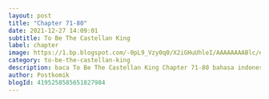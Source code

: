 ```yaml
---
layout: post 
title: "Chapter 71-80"
date: 2021-12-27 14:09:01
subtitle: To Be The Castellan King
label: chapter
image: https://1.bp.blogspot.com/-0pL9_Vzy0q0/X2iGHuUhleI/AAAAAAAABlc/eht5U4uG7MosViSTBLEi_YpmMuc3gs-pACLcBGAsYHQ/s72-c/Komik-To-Be-The-Castellan-King.jpg
category: to-be-the-castellan-king
description: baca To Be The Castellan King Chapter 71-80 bahasa indonesia 
author: Postkomik
blogId: 4195258585651827984
---
```

